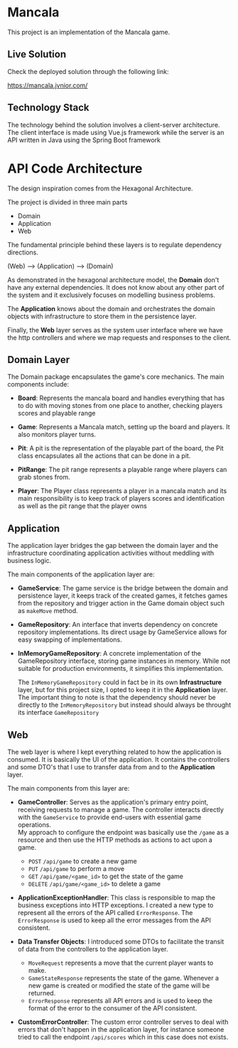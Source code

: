 # Mancala

This project is an implementation of the Mancala game.

## Live Solution

Check the deployed solution through the following link:

https://mancala.jvnior.com/

## Technology Stack

The technology behind the solution involves a client-server architecture. The client interface is made using Vue.js framework while the server is an API written in Java using the Spring Boot framework

# API Code Architecture

The design inspiration comes from the Hexagonal Architecture.

The project is divided in three main parts

- Domain
- Application
- Web

The fundamental principle behind these layers is to regulate dependency directions.

(Web) --> (Application) --> (Domain)

As demonstrated in the hexagonal architecture model, the **Domain** don't have any external dependencies. It does not know about any other part of the system and it exclusively focuses on modelling business problems.

The **Application** knows about the domain and orchestrates the domain objects with infrastructure to store them in the persistence layer.

Finally, the **Web** layer serves as the system user interface where we have the http controllers and where we map requests and responses to the client.

## Domain Layer

The Domain package encapsulates the game's core mechanics. The main components include:

- **Board**: Represents the mancala board and handles everything that has to do with moving stones from one place to another, checking players scores and playable range

- **Game**: Represents a Mancala match, setting up the board and players. It also monitors player turns. 

- **Pit**: A pit is the representation of the playable part of the board, the Pit class encapsulates all the actions that can be done in a pit.

- **PitRange**: The pit range represents a playable range where players can grab stones from.

- **Player**: The Player class represents a player in a mancala match and its main responsibility is to keep track of players scores and identification as well as the pit range that the player owns

## Application

The application layer bridges the gap between the domain layer and the infrastructure coordinating application activities without meddling with business logic.

The main components of the application layer are:

- **GameService**: The game service is the bridge between the domain and persistence layer, it keeps track of the created games, it fetches games from the repository and trigger action in the Game domain object such as `makeMove` method.

- **GameRepository**: An interface that inverts dependency on concrete repository implementations. Its direct usage by GameService allows for easy swapping of implementations.

- **InMemoryGameRepository**: A concrete implementation of the GameRepository interface, storing game instances in memory. While not suitable for production environments, it simplifies this implementation.

  The `InMemoryGameRepository` could in fact be in its own **Infrastructure** layer, but for this project size, I opted to keep it in the **Application** layer. The important thing to note is that the dependency should never be directly to the `InMemoryRepository` but instead should always be throught its interface `GameRepository`

## Web

The web layer is where I kept everything related to how the application is consumed. It is basically the UI of the application. It contains the controllers and some DTO's that I use to transfer data from and to the **Application** layer.

The main components from this layer are:

- **GameController**: Serves as the application's primary entry point, receiving requests to manage a game. The controller interacts directly with the `GameService` to provide end-users with essential game operations.  
My approach to configure the endpoint was basically use the `/game` as a resource and then use the HTTP methods as actions to act upon a game.
  - `POST` `/api/game` to create a new game
  - `PUT` `/api/game` to perform a move
  - `GET` `/api/game/<game_id>` to get the state of the game
  - `DELETE` `/api/game/<game_id>` to delete a game  

- **ApplicationExceptionHandler**: This class is responsible to map the business exceptions into HTTP exceptions. I created a new type to represent all the errors of the API called `ErrorResponse`. The `ErrorResponse` is used to keep all the error messages from the API consistent.

- **Data Transfer Objects**: I introduced some DTOs to facilitate the transit of data from the controllers to the application layer.  
  -  `MoveRequest` represents a move that the current player wants to make.  
  -  `GameStateResponse` represents the state of the game. Whenever a new game is created or modified the state of the game will be returned.  
  - `ErrorResponse` represents all API errors and is used to keep the format of the error to the consumer of the API consistent.

- **CustomErrorController**: The custom error controller serves to deal with errors that don't happen in the application layer, for instance someone tried to call the endpoint `/api/scores` which in this case does not exists.
